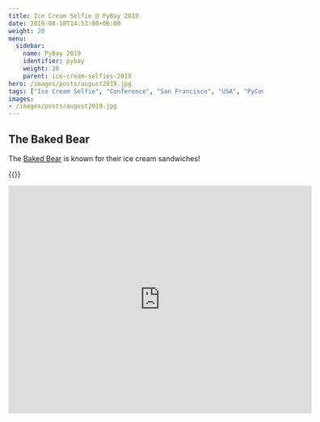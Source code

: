```yaml
---
title: Ice Cream Selfie @ PyBay 2019
date: 2019-08-18T14:53:00+06:00
weight: 20
menu:
  sidebar:
    name: PyBay 2019
    identifier: pybay
    weight: 20
    parent: ice-cream-selfies-2019
hero: /images/posts/august2019.jpg
tags: ["Ice Cream Selfie", "Conference", "San Francisco", "USA", "PyCon", "PyBay"]
images:
- /images/posts/august2019.jpg
---
```


## The Baked Bear

The [Baked Bear](https://www.thebakedbear.com/) is known for their ice cream sandwiches!


{{<tweet user="mariatta" id="1163311111677992960">}}

<iframe src="https://www.google.com/maps/embed?pb=!1m18!1m12!1m3!1d12610.323165791448!2d-122.42727974458006!3d37.79986300000001!2m3!1f0!2f0!3f0!3m2!1i1024!2i768!4f13.1!3m3!1m2!1s0x808580f3890cb063%3A0x7b4b6ff70b02d48e!2sThe%20Baked%20Bear!5e0!3m2!1sen!2sca!4v1692203588487!5m2!1sen!2sca" width="600" height="450" style="border:0;" allowfullscreen="" loading="lazy" referrerpolicy="no-referrer-when-downgrade"></iframe>